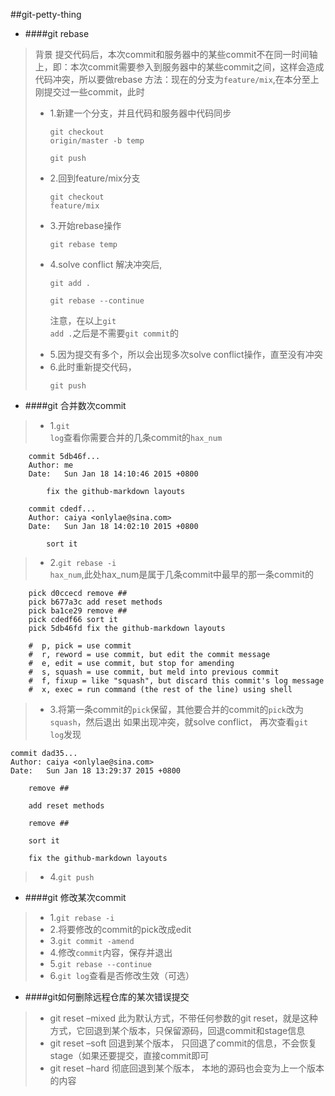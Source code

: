 ##git-petty-thing

*  ####git rebase
>背景
提交代码后，本次commit和服务器中的某些commit不在同一时间轴上，即：本次commit需要参入到服务器中的某些commit之间，这样会造成代码冲突，所以要做rebase
方法：现在的分支为<code>feature/mix</code>,在本分至上刚提交过一些commit，此时
>*	1.新建一个分支，并且代码和服务器中代码同步
    <pre><code>git checkout origin/master -b temp</code></pre>
    <pre><code>git push</code></pre>
>* 2.回到feature/mix分支
	<pre><code>git checkout feature/mix</code></pre>
>* 3.开始rebase操作
    <pre><code>git rebase temp</code></pre>
>* 4.solve conflict 解决冲突后,
    <pre><code>git add .</code></pre>
    <pre><code>git rebase --continue</code></pre>
    <pre>注意，在以上<code>git add .</code>之后是不需要<code>git commit</code>的</pre>
>* 5.因为提交有多个，所以会出现多次solve conflict操作，直至没有冲突
>* 6.此时重新提交代码，
    <pre><code>git push</code></pre>


* ####git 合并数次commit
>*	1.<code>git log</code>查看你需要合并的几条commit的<code>hax_num</code>
	
``` 
    commit 5db46f...
	Author: me
	Date:   Sun Jan 18 14:10:46 2015 +0800

	    fix the github-markdown layouts

	commit cdedf...
	Author: caiya <onlylae@sina.com>
	Date:   Sun Jan 18 14:02:10 2015 +0800

	    sort it
```

>*	2.<code>git rebase -i hax_num</code>,此处hax_num是属于几条commit中最早的那一条commit的

```
	pick d0ccecd remove ##
	pick b677a3c add reset methods
	pick ba1ce29 remove ##
	pick cdedf66 sort it
	pick 5db46fd fix the github-markdown layouts

	#  p, pick = use commit
	#  r, reword = use commit, but edit the commit message
	#  e, edit = use commit, but stop for amending
	#  s, squash = use commit, but meld into previous commit
	#  f, fixup = like "squash", but discard this commit's log message
	#  x, exec = run command (the rest of the line) using shell
```
>*  3.将第一条commit的<code>pick</code>保留，其他要合并的commit的<code>pick</code>改为<code>squash</code>，然后退出
如果出现冲突，就solve conflict，
再次查看<code>git log</code>发现

	commit dad35...
	Author: caiya <onlylae@sina.com>
	Date:   Sun Jan 18 13:29:37 2015 +0800

	    remove ##
	    
	    add reset methods
	    
	    remove ##
	    
	    sort it
	    
	    fix the github-markdown layouts

>*  4.<code>git push</code>

* ####git 修改某次commit
>* 1.<code>git rebase -i </code>
>* 2.将要修改的commit的pick改成edit
>* 3.<code>git commit -amend</code>
>* 4.修改<code>commit</code>内容，保存并退出
>* 5.<code>git rebase --continue</code>
>* 6.<code>git log</code>查看是否修改生效（可选）



* ####git如何删除远程仓库的某次错误提交
>* git reset –mixed
>此为默认方式，不带任何参数的git reset，就是这种方式，它回退到某个版本，只保留源码，回退commit和stage信息
>* git reset –soft
>回退到某个版本， 只回退了commit的信息，不会恢复stage（如果还要提交，直接commit即可
>* git reset –hard
>彻底回退到某个版本， 本地的源码也会变为上一个版本的内容